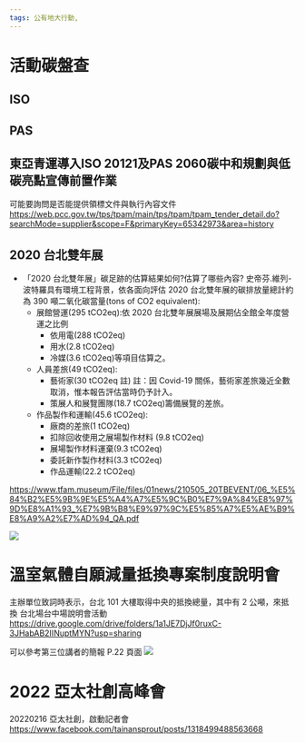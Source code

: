 ```yaml
---
tags: 公有地大行動,
---
```


# 活動碳盤查

## ISO

## PAS

## 東亞青運導入ISO 20121及PAS 2060碳中和規劃與低碳亮點宣傳前置作業

可能要詢問是否能提供領標文件與執行內容文件
https://web.pcc.gov.tw/tps/tpam/main/tps/tpam/tpam_tender_detail.do?searchMode=supplier&scope=F&primaryKey=65342973&area=history

## 2020 台北雙年展

- 「2020 台北雙年展」碳足跡的估算結果如何?估算了哪些內容? 史帝芬.維列-波特羅具有環境工程背景，依各面向評估 2020 台北雙年展的碳排放量總計約 為 390 噸二氧化碳當量(tons of CO2 equivalent):
    - 展館營運(295 tCO2eq):依 2020 台北雙年展展場及展期佔全館全年度營運之比例
        - 依用電(288 tCO2eq)
        - 用水(2.8 tCO2eq)
        - 冷媒(3.6 tCO2eq)等項目估算之。
    - 人員差旅(49 tCO2eq):
        - 藝術家(30 tCO2eq 註) 註：因 Covid-19 關係，藝術家差旅幾近全數取消，惟本報告評估當時仍予計入。
        - 策展人和展覽團隊(18.7 tCO2eq)籌備展覽的差旅。
    - 作品製作和運輸(45.6 tCO2eq):
        - 廠商的差旅(1 tCO2eq)
        - 扣除回收使用之展場製作材料 (9.8 tCO2eq)
        - 展場製作材料運棄(9.3 tCO2eq)
        - 委託新作製作材料(3.3 tCO2eq)
        - 作品運輸(22.2 tCO2eq)

https://www.tfam.museum/File/files/01news/210505_20TBEVENT/06_%E5%84%B2%E5%9B%9E%E5%A4%A7%E5%9C%B0%E7%9A%84%E8%97%9D%E8%A1%93_%E7%9B%B8%E9%97%9C%E5%85%A7%E5%AE%B9%E8%A9%A2%E7%AD%94_QA.pdf

![](https://s3-ap-northeast-1.amazonaws.com/g0v-hackmd-images/uploads/upload_ecf7b8a0c7ea0b6da951437b930fd8c9.JPG)


# 溫室氣體自願減量抵換專案制度說明會

主辦單位致詞時表示，台北 101 大樓取得中央的抵換總量，其中有 2 公噸，來抵換 台北場台中場說明會活動
https://drive.google.com/drive/folders/1a1JE7DjJf0ruxC-3JHabAB2IINuptMYN?usp=sharing

可以參考第三位講者的簡報 P.22 頁面
![](https://s3-ap-northeast-1.amazonaws.com/g0v-hackmd-images/uploads/upload_d4c3e2c5c1868ab94b5746d1b32b3af3.png)


# 2022 亞太社創高峰會

20220216 亞太社創，啟動記者會
https://www.facebook.com/tainansprout/posts/1318499488563668

